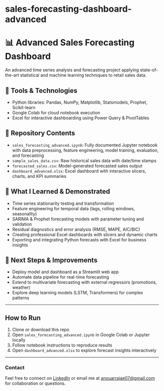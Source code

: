 # sales-forecasting-dashboard-advanced
# 📊 Advanced Sales Forecasting Dashboard

An advanced time series analysis and forecasting project applying state-of-the-art statistical and machine learning techniques to retail sales data.

## 🔧 Tools & Technologies
- Python libraries: Pandas, NumPy, Matplotlib, Statsmodels, Prophet, Scikit-learn
- Google Colab for cloud notebook execution
- Excel for interactive dashboarding using Power Query & PivotTables

## 📁 Repository Contents
- `sales_forecasting_advanced.ipynb`: Fully documented Jupyter notebook with data preprocessing, feature engineering, model training, evaluation, and forecasting
- `sample_sales_data.csv`: Raw historical sales data with date/time stamps
- `forecasted_sales.csv`: Model-generated forecasted sales output
- `dashboard_advanced.xlsx`: Excel dashboard with interactive slicers, charts, and KPI summaries

## 🧠 What I Learned & Demonstrated
- Time series stationarity testing and transformation
- Feature engineering for temporal data (lags, rolling windows, seasonality)
- SARIMA & Prophet forecasting models with parameter tuning and validation
- Residual diagnostics and error analysis (RMSE, MAPE, AIC/BIC)
- Creating professional Excel dashboards with slicers and dynamic charts
- Exporting and integrating Python forecasts with Excel for business insights

## 🚀 Next Steps & Improvements
- Deploy model and dashboard as a Streamlit web app
- Automate data pipeline for real-time forecasting
- Extend to multivariate forecasting with external regressors (promotions, weather)
- Explore deep learning models (LSTM, Transformers) for complex patterns

---

## How to Run
1. Clone or download this repo
2. Open `sales_forecasting_advanced.ipynb` in Google Colab or Jupyter locally
3. Follow notebook instructions to reproduce results
4. Open `dashboard_advanced.xlsx` to explore forecast insights interactively

---

### Contact
Feel free to connect on [LinkedIn](https://www.linkedin.com/in/anouar-raja-96b702187/) or email me at anouarrajae07@gmail.com for collaboration or questions.
